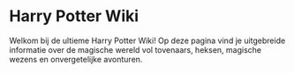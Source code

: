 # Harry Potter Wiki

Welkom bij de ultieme Harry Potter Wiki! Op deze pagina vind je uitgebreide informatie over de magische wereld vol tovenaars, heksen, magische wezens en onvergetelijke avonturen.